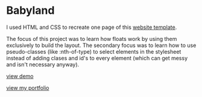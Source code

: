 # Babyland

I used HTML and CSS to recreate one page of this [website template](https://www.templatemonster.com/website-templates/52818.html).

The focus of this project was to learn how floats work by using them exclusively to build the layout. The secondary focus was to learn how to use pseudo-classes (like :nth-of-type) to select elements in the stylesheet instead of adding clases and id's to every element (which can get messy and isn't necessary anyway).

[view demo](https://aprilvanderslice.github.io/babyland/)

[view my portfolio](https://www.aprilvanderslice.com)

